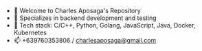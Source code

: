 - 👋 Welcome to Charles Aposaga's Repository
- 👀 Specializes in backend development and testing
- 🌱 Tech stack: C/C++, Python, Golang, JavaScript, Java, Docker, Kubernetes
- 📫 +639760353806 / charlesaposaga@gmail.com


